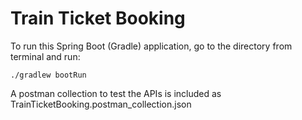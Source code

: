 # Train Ticket Booking

To run this Spring Boot (Gradle) application, go to the directory from terminal and run:

`./gradlew bootRun`

A postman collection to test the APIs is included as TrainTicketBooking.postman_collection.json

 
